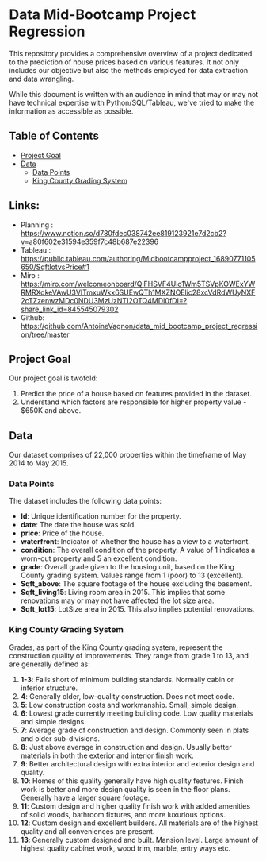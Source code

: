 # Data Mid-Bootcamp Project Regression

This repository provides a comprehensive overview of a project dedicated to the prediction of house prices based on various features. It not only includes our objective but also the methods employed for data extraction and data wrangling. 

While this document is written with an audience in mind that may or may not have technical expertise with Python/SQL/Tableau, we've tried to make the information as accessible as possible. 

## Table of Contents
- [Project Goal](#project-goal)
- [Data](#data)
    - [Data Points](#data-points)
    - [King County Grading System](#king-county-grading-system)
 
## Links: 
- Planning : https://www.notion.so/d780fdec038742ee819123921e7d2cb2?v=a80f602e31594e359f7c48b687e22396
- Tableau : https://public.tableau.com/authoring/Midbootcampproject_16890771105650/SqftlotvsPrice#1
- Miro : https://miro.com/welcomeonboard/QlFHSVF4Ulo1Wm5TSVpKOWExYWRMRXdkeVAwU3VITmxuWkx6SUEwQTh1MXZNOElic28xcVdRdWUyNXF2cTZzenwzMDc0NDU3MzUzNTI2OTQ4MDI0fDI=?share_link_id=845545079302
- Github: https://github.com/AntoineVagnon/data_mid_bootcamp_project_regression/tree/master

## Project Goal
Our project goal is twofold:
1. Predict the price of a house based on features provided in the dataset.
2. Understand which factors are responsible for higher property value - $650K and above.

## Data
Our dataset comprises of 22,000 properties within the timeframe of May 2014 to May 2015.

### Data Points
The dataset includes the following data points:
- **Id**: Unique identification number for the property.
- **date**: The date the house was sold.
- **price**: Price of the house.
- **waterfront**: Indicator of whether the house has a view to a waterfront.
- **condition**: The overall condition of the property. A value of 1 indicates a worn-out property and 5 an excellent condition.
- **grade**: Overall grade given to the housing unit, based on the King County grading system. Values range from 1 (poor) to 13 (excellent).
- **Sqft_above**: The square footage of the house excluding the basement.
- **Sqft_living15**: Living room area in 2015. This implies that some renovations may or may not have affected the lot size area.
- **Sqft_lot15**: LotSize area in 2015. This also implies potential renovations.

### King County Grading System
Grades, as part of the King County grading system, represent the construction quality of improvements. They range from grade 1 to 13, and are generally defined as:

1. **1-3**: Falls short of minimum building standards. Normally cabin or inferior structure.
2. **4**: Generally older, low-quality construction. Does not meet code.
3. **5**: Low construction costs and workmanship. Small, simple design.
4. **6**: Lowest grade currently meeting building code. Low quality materials and simple designs.
5. **7**: Average grade of construction and design. Commonly seen in plats and older sub-divisions.
6. **8**: Just above average in construction and design. Usually better materials in both the exterior and interior finish work.
7. **9**: Better architectural design with extra interior and exterior design and quality.
8. **10**: Homes of this quality generally have high quality features. Finish work is better and more design quality is seen in the floor plans. Generally have a larger square footage.
9. **11**: Custom design and higher quality finish work with added amenities of solid woods, bathroom fixtures, and more luxurious options.
10. **12**: Custom design and excellent builders. All materials are of the highest quality and all conveniences are present.
11. **13**: Generally custom designed and built. Mansion level. Large amount of highest quality cabinet work, wood trim, marble, entry ways etc.





